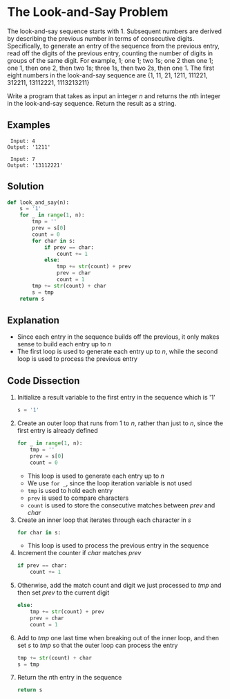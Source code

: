 # The Look-and-Say Problem
The look-and-say sequence starts with 1. Subsequent numbers are derived by describing the previous number in terms of consecutive digits. Specifically, to generate an entry of the sequence from the previous entry, read off the digits of the previous entry, counting the number of digits in groups of the same digit. For example, 1; one 1; two 1s; one 2 then one 1; one 1, then one 2, then two 1s; three 1s, then two 2s, then one 1. The first eight numbers in the look-and-say sequence are {1, 11, 21, 1211, 111221, 312211, 13112221, 1113213211}

Write a program that takes as input an integer _n_ and returns the *n*th integer in the look-and-say sequence. Return the result as a string.

## Examples
```
 Input: 4
Output: '1211'

 Input: 7
Output: '13112221'
```

## Solution
```python
def look_and_say(n):
    s = '1'
    for _ in range(1, n):
        tmp = ''
        prev = s[0]
        count = 0
        for char in s:
            if prev == char:
                count += 1
            else:
                tmp += str(count) + prev
                prev = char
                count = 1
        tmp += str(count) + char
        s = tmp
    return s
```

## Explanation
* Since each entry in the sequence builds off the previous, it only makes sense to build each entry up to _n_
* The first loop is used to generate each entry up to _n_, while the second loop is used to process the previous entry

## Code Dissection
1. Initialize a result variable to the first entry in the sequence which is '1'
    ```python
    s = '1'
    ```
2. Create an outer loop that runs from 1 to _n_, rather than just to _n_, since the first entry is already defined
    ```python
    for _ in range(1, n):
        tmp = ''
        prev = s[0]
        count = 0
    ```
    * This loop is used to generate each entry up to _n_
    * We use ```for _```, since the loop iteration variable is not used
    * ```tmp``` is used to hold each entry
    * ```prev``` is used to compare characters
    * ```count``` is used to store the consecutive matches between _prev_ and _char_
3. Create an inner loop that iterates through each character in _s_
    ```python
    for char in s:
    ```
    * This loop is used to process the previous entry in the sequence
4. Increment the counter if _char_ matches _prev_
    ```python
    if prev == char:
        count += 1
    ```
5. Otherwise, add the match count and digit we just processed to _tmp_ and then set _prev_ to the current digit
    ```python
    else:
        tmp += str(count) + prev
        prev = char
        count = 1
    ```
6. Add to _tmp_ one last time when breaking out of the inner loop, and then set _s_ to _tmp_ so that the outer loop can process the entry
    ```python
    tmp += str(count) + char
    s = tmp
    ```
7. Return the *n*th entry in the sequence
    ```python
    return s
    ```